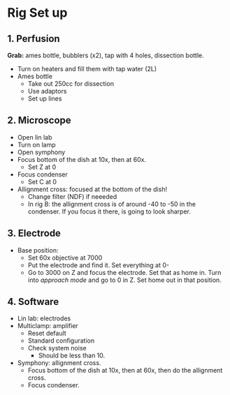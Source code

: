 # Rig Set up

## 1. Perfusion
**Grab:** ames bottle, bubblers (x2), tap with 4 holes, dissection bottle. 
- Turn on heaters and fill them with tap water (2L)
- Ames bottle
    - Take out 250cc for dissection
    - Use adaptors
    - Set up lines 
## 2. Microscope
- Open lin lab
- Turn on lamp
- Open symphony
- Focus bottom of the dish at 10x, then at 60x. 
    - Set Z at 0 
- Focus condenser
    - Set C at 0 
- Allignment cross: focused at the bottom of the dish!
    - Change filter (NDF) if neeeded
    - In rig B: the allignment cross is of around -40 to -50 in the condenser. If you focus it there, is going to look sharper. 
## 3. Electrode 
- Base position: 
    - Set 60x objective at 7000
    - Put the electrode and find it. Set everything at 0- 
    - Go to 3000 on Z and focus the electrode. Set that as home in. Turn into *approach mode* and go to 0 in Z. Set home out in that position. 

## 4. Software
- Lin lab: electrodes
- Multiclamp: amplifier
    - Reset default
    - Standard configuration
    - Check system noise 
        - Should be less than 10. 
- Symphony: allignment cross.
    - Focus bottom of the dish at 10x, then at 60x, then do the allignment cross. 
    - Focus condenser. 